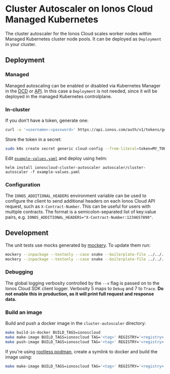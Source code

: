 # Cluster Autoscaler on Ionos Cloud Managed Kubernetes

The cluster autoscaler for the Ionos Cloud scales worker nodes within Managed Kubernetes cluster
node pools. It can be deployed as `Deployment` in your cluster.

## Deployment

### Managed

Managed autoscaling can be enabled or disabled via Kubernetes Manager in the [DCD](https://dcd.ionos.com/latest/)
or [API](https://api.ionos.com/docs/cloud/v6/#tag/Kubernetes/operation/k8sNodepoolsPut).
In this case a `Deployment` is not needed, since it will be deployed in the managed Kubernetes controlplane.

### In-cluster

If you don't have a token, generate one:

```sh
curl -u '<username>:<password>' https://api.ionos.com/auth/v1/tokens/generate
```

Store the token in a secret:

```sh
sudo k0s create secret generic cloud-config --from-literal=token=MY_TOKEN
```

Edit [`example-values.yaml`](./example-values.yaml) and deploy using helm:

```console
helm install ionoscloud-cluster-autoscaler autoscaler/cluster-autoscaler -f example-values.yaml
```

### Configuration

The `IONOS_ADDITIONAL_HEADERS` environment variable can be used to configure the client to send additional headers on
each Ionos Cloud API request, such as `X-Contract-Number`. This can be useful for users with multiple contracts.
The format is a semicolon-separated list of key:value pairs, e.g. `IONOS_ADDITIONAL_HEADERS="X-Contract-Number:1234657890"`.

## Development

The unit tests use mocks generated by [mockery](https://github.com/vektra/mockery/v2). To update them run:

```sh
mockery --inpackage --testonly --case snake --boilerplate-file ../../../hack/boilerplate/boilerplate.generatego.txt --name APIClient
mockery --inpackage --testonly --case snake --boilerplate-file ../../../hack/boilerplate/boilerplate.generatego.txt --name IonosCloudManager
```

### Debugging

The global logging verbosity controlled by the `--v` flag is passed on to the Ionos Cloud SDK client logger.
Verbosity 5 maps to `Debug` and 7 to `Trace`. **Do not enable this in production, as it will print full request and response data.**

### Build an image

Build and push a docker image in the `cluster-autoscaler` directory:

```sh
make build-in-docker BUILD_TAGS=ionoscloud
make make-image BUILD_TAGS=ionoscloud TAG='<tag>' REGISTRY='<registry>'
make push-image BUILD_TAGS=ionoscloud TAG='<tag>' REGISTRY='<registry>'
```

If you're using [rootless podman](https://github.com/containers/podman/blob/main/docs/tutorials/rootless_tutorial.md), create a symlink to docker and build the image using:

```sh
make make-image BUILD_TAGS=ionoscloud TAG='<tag>' REGISTRY='<registry>' DOCKER_NETWORK=host
```

